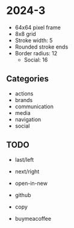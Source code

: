 # 2024-3

- 64x64 pixel frame
- 8x8 grid
- Stroke width: 5
- Rounded stroke ends
- Border radius: 12
    - Social: 16

## Categories

- actions
- brands
- communication
- media
- navigation
- social

## TODO

- last/left
- next/right
- open-in-new

- github

- copy
- buymeacoffee
